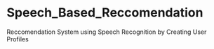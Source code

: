 # Speech_Based_Reccomendation
Reccomendation System using Speech Recognition by Creating User Profiles
